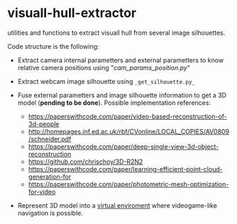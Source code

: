 # visuall-hull-extractor
utilities and functions to extract visuall hull from several image silhouettes.

Code structure is the following:
* Extract camera internal parametters and external parametters to know relative camera positions using "_cam_params_position.py_"
* Extract webcam image silhouette using `_get_silhouette.py_`
* Fuse external parametters and image silhouette information to get a 3D model (__pending to be done__). Possible implementation references:
    * https://paperswithcode.com/paper/video-based-reconstruction-of-3d-people
    * http://homepages.inf.ed.ac.uk/rbf/CVonline/LOCAL_COPIES/AV0809/schneider.pdf
    * https://paperswithcode.com/paper/deep-single-view-3d-object-reconstruction
    * https://github.com/chrischoy/3D-R2N2
    * https://paperswithcode.com/paper/learning-efficient-point-cloud-generation-for
    * https://paperswithcode.com/paper/photometric-mesh-optimization-for-video


* Represent 3D model into a [virtual enviroment](https://github.com/carlesanton/3d-environment) where videogame-like navigation is possible.

